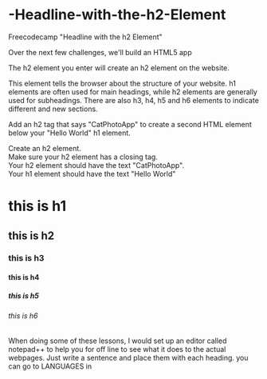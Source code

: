 # -Headline-with-the-h2-Element
Freecodecamp "Headline with the h2 Element"
<p>Over the next few challenges, we'll build an HTML5 app</p>
<p>The h2 element you enter will create an h2 element on the website.</p>
<p>This element tells the browser about the structure of your website. h1 elements are often used for main headings, while h2 elements are generally used for subheadings. There are also h3, h4, h5 and h6 elements to indicate different and new sections.</p>
<p>Add an h2 tag that says "CatPhotoApp" to create a second HTML element below your "Hello World" h1 element.</p>
<p>Create an h2 element.</br>
Make sure your h2 element has a closing tag.</br>
Your h2 element should have the text "CatPhotoApp".</br>
Your h1 element should have the text "Hello World"</p>

<h1>this is h1</h1>
<h2>this is h2</h2>
<h3>this is h3</h3>
<h4>this is h4</h4>
<h5>this is h5</h5>
<h6>this is h6</h6>

<p>When doing some of these lessons, I would set up an editor called notepad++ to help you for off line to see what it does to the actual webpages. Just write a sentence and place them with each heading. you can go to LANGUAGES in <NOTEPAD++ and select HTML. After your done with the format, select RUN and BROWERS.</p>

